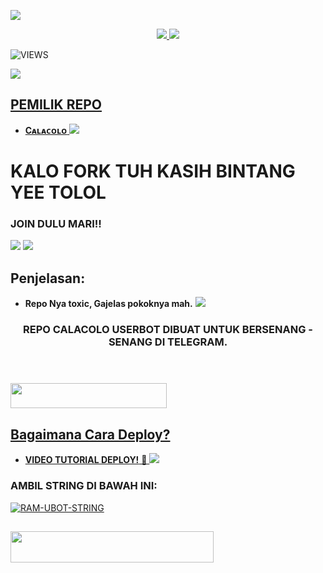 <a href="https://www.instagram.com/ilhamsyptr02_?r=nametag"><img src="https://img.shields.io/badge/FOLLOW%20INSTAGRAM-Ilhamsyptraa-rainbow.svg?style=for-the-badge&logo=Instagram" /></a>

<p align="center">
  <a href="https://github.com/ilhamsyptraa/CALACOLO-USERBOT/fork">
    <img src="https://img.shields.io/github/forks/ramadhani892/RAM-UBOT?label=Fork&style=social">
    
  </a>
  <a href="https://github.com/ilhamsyptraa/CALACOLO-USERBOT">
    <img src="https://img.shields.io/github/stars/ilhamsyptraa/CALACOLO-USERBOT?style=social">
  </a>
</p>  

![VIEWS](https://komarev.com/ghpvc/?username=ramadhani892)

<a href="https://t.me/San_AndreasSini"><img src="https://img.shields.io/badge/KODE%20PENILAIAN-A+-blue.svg?style=for-the-badge&logo=Factor.">

## PEMILIK REPO
* **Cᴀʟᴀᴄᴏʟᴏ**
[<img src="https://media.giphy.com/media/MB6mJz8ROGAN0m5UkI/giphy.gif">](https://t.me/ilhamsyptraa)

  
  
  
  
# KALO FORK TUH KASIH BINTANG YEE TOLOL


### JOIN DULU MARI!!

<a href="https://t.me/fucekheart"><img src="https://img.shields.io/badge/Channel%20CALACOLO%20USERBOT-red.svg?style=for-the-badge&logo=Telegram"></a>
<a href="https://t.me/SanAndreasSini"><img src="https://img.shields.io/badge/Join-SAN%20ANDREAS-purple.svg?style=for-the-badge&logo=Telegram"></a>

## Penjelasan:
* **Repo Nya toxic, Gajelas pokoknya mah.** 
[<img src="https://telegra.ph/file/be5a4a2cb6aac37ca7945.jpg">](https://t.me/San_Andreassss)


<h3 align="center">REPO CALACOLO USERBOT DIBUAT UNTUK BERSENANG - SENANG DI TELEGRAM.</h3>
<p align="center">&nbsp;</p>

### <a href="https://t.me/SanAndreasSini"><img src="https://img.shields.io/badge/GROUP%20PUBLIK-blue?style=flat&logo=Telegram" width="250" height="40.100" />


## Bagaimana Cara Deploy?


* **VIDEO TUTORIAL DEPLOY!** 🔧
[<img src="https://media.giphy.com/media/J42mi8PJyabGshLj2K/giphy.gif">](https://t.me/UserbotChannel/36)


### AMBIL STRING DI BAWAH INI:

[![RAM-UBOT-STRING](https://replit.com/badge/github/@ramadhani892/RAM-UBOT)](https://replit.com/@ramadhani892/RAM-UBOT-STRING)
##
<a href="https://heroku.com/deploy?template=https://github.com/ilhamsyptrsa/CALACOLO-USERBOT.git"><img src="https://img.shields.io/badge/DEPLOY%20CALACOLO%20USERBOT%20DI%20HEROKU-red?style=flat&logo=Heroku" width="325" height="50.100" />

<br>
</p>
